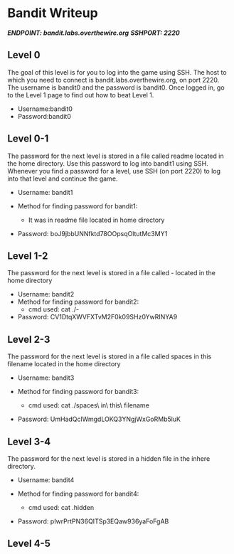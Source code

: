 # Bandit Writeup

***ENDPOINT: bandit.labs.overthewire.org***
***SSHPORT: 2220***

## Level 0

The goal of this level is for you to log into the game using SSH. The host to which you need to connect is bandit.labs.overthewire.org, on port 2220. The username is bandit0 and the password is bandit0. Once logged in, go to the Level 1 page to find out how to beat Level 1.

* Username:bandit0
* Password:bandit0
 
	
## Level 0-1

The password for the next level is stored in a file called readme located in the home directory. Use this password to log into bandit1 using SSH. Whenever you find a password for a level, use SSH (on port 2220) to log into that level and continue the game.

* Username: bandit1
* Method for finding password for bandit1:
	* It was in readme file located in home directory

* Password: boJ9jbbUNNfktd78OOpsqOltutMc3MY1

## Level 1-2

The password for the next level is stored in a file called - located in the home directory

* Username: bandit2
* Method for finding password for bandit2:
	* cmd used: cat ./-
* Password: CV1DtqXWVFXTvM2F0k09SHz0YwRINYA9

## Level 2-3

The password for the next level is stored in a file called spaces in this filename located in the home directory

* Username: bandit3
* Method for finding password for bandit3:
	* cmd used: cat ./spaces\ in\ this\ filename

* Password: UmHadQclWmgdLOKQ3YNgjWxGoRMb5luK

## Level 3-4

The password for the next level is stored in a hidden file in the inhere directory.

* Username: bandit4
* Method for finding password for bandit4:
	* cmd used: cat .hidden

* Password: pIwrPrtPN36QITSp3EQaw936yaFoFgAB

## Level 4-5


